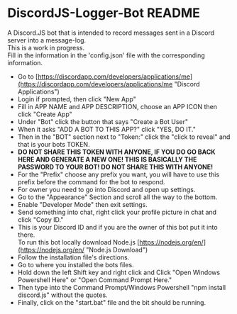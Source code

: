# DiscordJS-Logger-Bot README
A Discord.JS bot that is intended to record messages sent in a Discord server into a message-log.<br>
This is a work in progress.<br>
Fill in the information in the 'config.json' file with the corresponding information.<br>
- Go to [https://discordapp.com/developers/applications/me](https://discordapp.com/developers/applications/me "Discord Applications")<br>
- Login if prompted, then click "New App"<br>
- Fill in APP NAME and APP DESCRIPTION, choose an APP ICON then click "Create App"<br>
- Under "Bot" click the button that says "Create a Bot User"<br>
- When it asks "ADD A BOT TO THIS APP?" click "YES, DO IT."<br>
- Then in the "BOT" section next to "Token:" click the "click to reveal" and that is your bots TOKEN.<br>
- **DO NOT SHARE THIS TOKEN WITH ANYONE, IF YOU DO GO BACK HERE AND GENERATE A NEW ONE! THIS IS BASICALLY THE PASSWORD TO YOUR BOT! DO NOT SHARE THIS WITH ANYONE!**<br>
- For the "Prefix" choose any prefix you want, you will have to use this prefix before the command for the bot to respond.<br>
- For owner you need to go into Discord and open up settings.<br>
- Go to the "Appearance" Section and scroll all the way to the bottom.<br>
- Enable "Developer Mode" then exit settings.<br>
- Send something into chat, right click your profile picture in chat and click "Copy ID."<br>
- This is your Discord ID and if you are the owner of this bot put it into there.<br>
To run this bot locally download Node.js [https://nodejs.org/en/](https://nodejs.org/en/ "Node.js Download")<br>
- Follow the installation file's directions.<br>
- Go to where you installed the bots files.<br>
- Hold down the left Shift key and right click and Click "Open Windows Powershell Here" or "Open Command Prompt Here."<br>
- Then type into the Command Prompt/Windows Powershell "npm install discord.js" without the quotes.<br>
- Finally, click on the "start.bat" file and the bit should be running.
